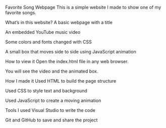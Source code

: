 Favorite Song Webpage
This is a simple website I made to show one of my favorite songs.

What’s in this website?
A basic webpage with a title

An embedded YouTube music video

Some colors and fonts changed with CSS

A small box that moves side to side using JavaScript animation

How to view it
Open the index.html file in any web browser.

You will see the video and the animated box.

How I made it
Used HTML to build the page structure

Used CSS to style text and background

Used JavaScript to create a moving animation

Tools I used
Visual Studio to write the code

Git and GitHub to save and share the project
